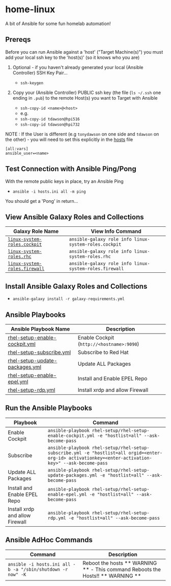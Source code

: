 # home-linux
A bit of Ansible for some fun homelab automation!

## Prereqs
Before you can run Ansible against a 'host' ("Target Machine(s)") you must add your local ssh key to the 'host(s)' (so it knows who you are)

1. Optional - if you haven't already generated your local (Ansible Controller) SSH Key Pair...

    - `ssh-keygen`

1. Copy your (Ansible Controller) PUBLIC ssh key (the file (`ls ~/.ssh` one ending in `.pub`) to the remote Host(s) you want to Target with Ansible

    - `ssh-copy-id <name>@<host>`
    - e.g.
    - `ssh-copy-id tdawson@hpi516`
    - `ssh-copy-id tdawson@hpi732` 

NOTE : If the User is different (e.g `tonydawson` on one side and `tdawson` on the other) - you will need to set this explicitly in the [hosts](/hp-linux-servers/hosts.ini) file

```
[all:vars]
ansible_user=<name>
```

## Test Connection with Ansible Ping/Pong

With the remote public keys in place, try an Ansible Ping

- `ansible -i hosts.ini all -m ping`

You should get a 'Pong' in return...

## View Ansible Galaxy Roles and Collections

| Galaxy Role Name                                                                                                  | View Info Command                                         |
|---                                                                                                                |---                                                        |
| [`linux-system-roles.cockpit`](https://galaxy.ansible.com/ui/standalone/roles/linux-system-roles/cockpit/)        | `ansible-galaxy role info linux-system-roles.cockpit`     |
| [`linux-system-roles.rhc`](https://galaxy.ansible.com/ui/standalone/roles/linux-system-roles/cockpit/)            | `ansible-galaxy role info linux-system-roles.rhc`         |
| [`linux-system-roles.firewall`](https://galaxy.ansible.com/ui/standalone/roles/linux-system-roles/firewall/)      | `ansible-galaxy role info linux-system-roles.firewall`    |


## Install Ansible Galaxy Roles and Collections

- `ansible-galaxy install -r galaxy-requirements.yml`

## Ansible Playbooks

| Ansible Playbook Name                                                                             | Description                               |
|---                                                                                                |---                                        |
| [rhel-setup-enable-cockpit.yml](/hp-linux-servers/rhel-setup/rhel-setup-enable-cockpit.yml)       | Enable Cockpit (`http://<hostname>:9090`) |
| [rhel-setup-subscribe.yml](/hp-linux-servers/rhel-setup/rhel-setup-subscribe.yml)                 | Subscribe to Red Hat                      |
| [rhel-setup-update-packages.yml](/hp-linux-servers/rhel-setup/rhel-setup-update-packages.yml)     | Update ALL Packages                       |
| [rhel-setup-enable-epel.yml](/hp-linux-servers/rhel-setup/rhel-setup-enable-epel.yml)             | Install and Enable EPEL Repo              |
| [rhel-setup-rdp.yml](/hp-linux-servers/rhel-setup/rhel-setup-rdp.yml)                             | Install xrdp and allow Firewall           |


## Run the Ansible Playbooks

| Playbook                          | Command                                                                                                                                                   |
|---                                |---                                                                                                                                                        |
| Enable Cockpit                    | `ansible-playbook rhel-setup/rhel-setup-enable-cockpit.yml -e "hostlist=all" --ask-become-pass`                                                           |
| Subscribe                         | `ansible-playbook rhel-setup/rhel-setup-subscribe.yml -e "hostlist=all orgid=<enter-org-id> activationkey=<enter-activation-key>" --ask-become-pass`      |
| Update ALL Packages               | `ansible-playbook rhel-setup/rhel-setup-update-packages.yml -e "hostlist=all" --ask-become-pass`                                                          |
| Install and Enable EPEL Repo      | `ansible-playbook rhel-setup/rhel-setup-enable-epel.yml -e "hostlist=all" --ask-become-pass`                                                              |
| Install xrdp and allow Firewall   | `ansible-playbook rhel-setup/rhel-setup-rdp.yml -e "hostlist=all" --ask-become-pass`                                                                      |


## Ansible AdHoc Commands

| Command                                                           | Description                                                                           |
|---                                                                |---                                                                                    |
| `ansible -i hosts.ini all -b -a "/sbin/shutdown -r now" -K`       | Reboot the hosts  ** WARNING ** - This command Reboots the Hosts!! ** WARNING **      |